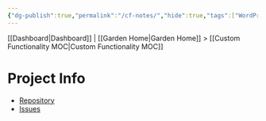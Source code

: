 ```yaml
---
{"dg-publish":true,"permalink":"/cf-notes/","hide":true,"tags":["WordPress","project"]}
---
```


[[Dashboard\|Dashboard]] | [[Garden Home\|Garden Home]] > [[Custom Functionality MOC\|Custom Functionality MOC]]

# Project Info
- [Repository](https://github.com/ucsc/ucsc-custom-functionality)
- [Issues](https://github.com/ucsc/ucsc-custom-functionality/issues)
